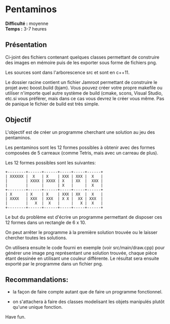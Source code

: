 # Pentaminos

**Difficulté :** moyenne    
**Temps :** 3-7 heures

## Présentation

Ci-joint des fichiers contenant quelques classes permettant de construire des
images en mémoire puis de les exporter sous forme de fichiers png.

Les sources sont dans l'arborescence src et sont en c++11.

Le dossier racine contient un fichier Jamroot permettant de construire le
projet avec boost.build (bjam). Vous pouvez créer votre propre makefile
ou utiliser n'importe quel autre système de build (cmake, scons, Visual Studio,
etc.si vous préférer, mais dans ce cas vous devrez le créer vous même. Pas
de panique le fichier de build est très simple.

## Objectif

L'objectif est de créer un programme cherchant une solution au jeu des
pentaminos.

Les pentaminos sont les 12 formes possibles à obtenir avec des formes composées
de 5 carreaux (comme Tetris, mais avec un carreau de plus).

Les 12 formes possibles sont les suivantes:

```
+--------+------+------+-----+-----+------+   
| XXXXXX |  X   | X    | XXX | XXX |  X   |   
|        | XXXX | XXXX | X   | XX  |  XXX |   
|        |      |      | X   |     |  X   |   
+--------+------+------+-----+-----+------+   
| X      | X    | X    | XXX | XX  |  X   |   
| XXXX   | XXX  | XXX  | X X |  XX | XXX  |   
|        |   X  |  X   |     |   X |  X   |   
+--------+------+------+-----+-----+------+   
```

Le but du problème est d'écrire un programme permettant de disposer
ces 12 formes dans un rectangle de 6 x 10. 

On peut arrêter le programme à la première solution trouvée ou le 
laisser chercher toutes les solutions.

On utilisera ensuite le code fourni en exemple (voir src/main/draw.cpp) pour
générer une image png représentant une solution trouvée, chaque pièce étant 
dessinée en utilisant une couleur différente. Le résultat sera ensuite exporté 
par le programme dans un fichier png.

## Recommandations:

- la façon de faire compte autant que de faire un programme fonctionnel.

- on s'attachera à faire des classes modelisant les objets manipulés
plutôt qu'une unique fonction.

Have fun.

